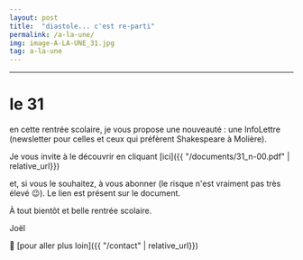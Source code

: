 ```yaml
---
layout: post
title:  "diastole... c'est re-parti"
permalink: /a-la-une/
img: image-A-LA-UNE_31.jpg
tag: a-la-une
---
```

****

# le 31

en cette rentrée scolaire, je vous propose une nouveauté : une InfoLettre (newsletter pour celles et ceux qui préfèrent Shakespeare à Molière).

Je vous invite à le découvrir en cliquant [ici]({{ "/documents/31_n-00.pdf"  | relative_url}})

et, si vous le souhaitez, à vous abonner (le risque n'est vraiment pas très élevé 😉️). Le lien est présent sur le document.

À tout bientôt et belle rentrée scolaire.

Joël



👣 [pour aller plus loin]({{ "/contact"  | relative_url}})
